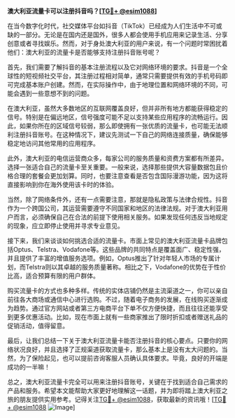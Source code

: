 **澳大利亚流量卡可以注册抖音吗？[[TG💪+ @esim1088](https://t.me/s/esim1088)]**

在当今数字化时代，社交媒体平台如抖音（TikTok）已经成为人们生活中不可或缺的一部分。无论是在国内还是国外，很多人都会使用手机应用来记录生活、分享创意或者寻找娱乐。然而，对于身处澳大利亚的用户来说，有一个问题时常困扰着他们：澳大利亚的流量卡是否能够支持注册抖音账号呢？

首先，我们需要了解抖音的基本注册流程以及它对网络环境的要求。抖音是一个全球性的短视频社交平台，其注册过程相对简单，通常只需要提供有效的手机号码即可完成基本账户创建。然而，在实际操作中，由于地理位置和网络环境的不同，可能会遇到一些意想不到的问题。

在澳大利亚，虽然大多数地区的互联网覆盖良好，但并非所有地方都能获得稳定的信号。特别是在偏远地区，信号强度可能不足以支持某些应用程序的流畅运行。因此，如果你所在的区域信号较弱，那么即使拥有一张优质的流量卡，也可能无法顺利注册抖音账号。在这种情况下，建议先测试一下自己的网络连接质量，确保能够稳定地访问其他常用的应用程序。

此外，澳大利亚的电信运营商众多，每家公司的服务质量和资费方案都有所差异。选择一张适合自己的流量卡至关重要。一般来说，选择那些提供大容量数据包且价格合理的套餐会更加划算。同时，也要注意查看是否包含国际漫游功能，因为这将直接影响到你在海外使用该卡时的体验。

当然，除了网络条件外，还有一点需要注意，那就是隐私政策与法律合规性。抖音作为一个跨国公司，其运营需要遵守不同国家和地区的法律法规。对于澳大利亚用户而言，必须确保自己在合法的前提下使用相关服务。如果发现任何违反当地规定的现象，应立即停止使用并寻求专业意见。

接下来，我们来谈谈如何挑选合适的流量卡。市面上常见的澳大利亚流量卡品牌包括Optus、Telstra、Vodafone等。这些品牌的共同特点是覆盖面广、稳定性强，并且提供了丰富的增值服务选项。例如，Optus推出了针对年轻人市场的专属计划，而Telstra则以其卓越的服务质量著称。相比之下，Vodafone的优势在于性价比高，适合预算有限的用户群体。

购买流量卡的方式也多种多样。传统的实体店铺仍然是主流渠道之一，你可以亲自前往各大商场或通信中心进行选购。不过，随着电子商务的发展，在线购买逐渐成为趋势。通过官方网站或者第三方电商平台下单不仅方便快捷，而且往往还能享受到更多优惠活动。比如，现在市面上就有一些商家推出了限时折扣或者赠送礼品的促销活动，值得留意。

最后，让我们总结一下关于澳大利亚流量卡能否注册抖音的核心要点。只要你的网络状况良好，并且选择了正规渠道获取流量卡，那么基本上是没有太大问题的。当然，为了保险起见，也可以提前咨询客服人员确认具体要求。毕竟，良好的开端是成功的一半嘛！

总之，澳大利亚流量卡完全可以用来注册抖音账号，关键在于找到适合自己需求的产品和服务。希望本文能帮助大家更好地理解这一话题，并为即将踏上澳大利亚之旅的朋友提供实用参考。记得关注[TG💪+ @esim1088](https://t.me/s/esim1088)，获取最新的资讯哦！[[TG💪+ @esim1088](https://t.me/s/esim1088) ![Image](https://i.postimg.cc/4NQfJmqS/Snipaste-2025-05-13-00-14-12.png)]